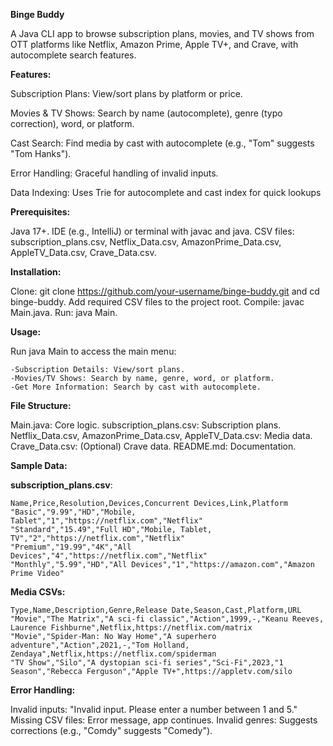**Binge Buddy**

A Java CLI app to browse subscription plans, movies, and TV shows from OTT platforms like Netflix, Amazon Prime, Apple TV+, and Crave, with autocomplete search features.



**Features:**

Subscription Plans: View/sort plans by platform or price.

Movies & TV Shows: Search by name (autocomplete), genre (typo correction), word, or platform.

Cast Search: Find media by cast with autocomplete (e.g., "Tom" suggests "Tom Hanks").

Error Handling: Graceful handling of invalid inputs.

Data Indexing: Uses Trie for autocomplete and cast index for quick lookups



**Prerequisites:**

Java 17+.
IDE (e.g., IntelliJ) or terminal with javac and java.
CSV files: subscription_plans.csv, Netflix_Data.csv, AmazonPrime_Data.csv, AppleTV_Data.csv, Crave_Data.csv.


**Installation:**

Clone: git clone https://github.com/your-username/binge-buddy.git and cd binge-buddy.
Add required CSV files to the project root.
Compile: javac Main.java.
Run: java Main.


**Usage:**

Run java Main to access the main menu:

    -Subscription Details: View/sort plans.
    -Movies/TV Shows: Search by name, genre, word, or platform.
    -Get More Information: Search by cast with autocomplete.


**File Structure:**

Main.java: Core logic.
subscription_plans.csv: Subscription plans.
Netflix_Data.csv, AmazonPrime_Data.csv, AppleTV_Data.csv: Media data.
Crave_Data.csv: (Optional) Crave data.
README.md: Documentation.


**Sample Data:**

**subscription_plans.csv**:

    Name,Price,Resolution,Devices,Concurrent Devices,Link,Platform
    "Basic","9.99","HD","Mobile, Tablet","1","https://netflix.com","Netflix"
    "Standard","15.49","Full HD","Mobile, Tablet, TV","2","https://netflix.com","Netflix"
    "Premium","19.99","4K","All Devices","4","https://netflix.com","Netflix"
    "Monthly","5.99","HD","All Devices","1","https://amazon.com","Amazon Prime Video"

**Media CSVs:** 

    Type,Name,Description,Genre,Release Date,Season,Cast,Platform,URL
    "Movie","The Matrix","A sci-fi classic","Action",1999,-,"Keanu Reeves, Laurence Fishburne",Netflix,https://netflix.com/matrix
    "Movie","Spider-Man: No Way Home","A superhero adventure","Action",2021,-,"Tom Holland, Zendaya",Netflix,https://netflix.com/spiderman
    "TV Show","Silo","A dystopian sci-fi series","Sci-Fi",2023,"1 Season","Rebecca Ferguson","Apple TV+",https://appletv.com/silo



**Error Handling:**

Invalid inputs: "Invalid input. Please enter a number between 1 and 5."
Missing CSV files: Error message, app continues.
Invalid genres: Suggests corrections (e.g., "Comdy" suggests "Comedy").
